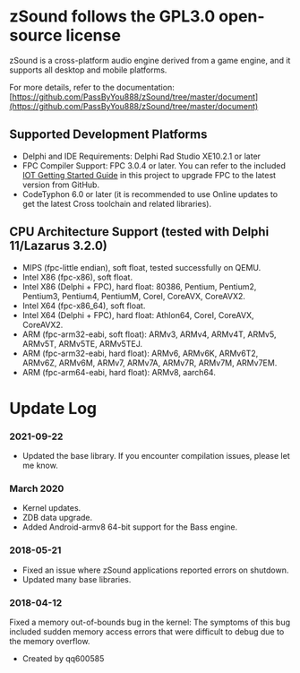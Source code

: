 
# zSound follows the GPL3.0 open-source license

zSound is a cross-platform audio engine derived from a game engine, and it supports all desktop and mobile platforms.

For more details, refer to the documentation: [https://github.com/PassByYou888/zSound/tree/master/document](https://github.com/PassByYou888/zSound/tree/master/document)

## Supported Development Platforms

- Delphi and IDE Requirements: Delphi Rad Studio XE10.2.1 or later
- FPC Compiler Support: FPC 3.0.4 or later. You can refer to the included [IOT Getting Started Guide](https://github.com/PassByYou888/ZServer4D/blob/master/Documents/%E5%85%A5%E6%89%8BIOT%E7%9A%84%E5%AE%8C%E5%85%A8%E6%94%BB%E7%95%A5.pdf) in this project to upgrade FPC to the latest version from GitHub.
- CodeTyphon 6.0 or later (it is recommended to use Online updates to get the latest Cross toolchain and related libraries).

## CPU Architecture Support (tested with Delphi 11/Lazarus 3.2.0)

- MIPS (fpc-little endian), soft float, tested successfully on QEMU.
- Intel X86 (fpc-x86), soft float.
- Intel X86 (Delphi + FPC), hard float: 80386, Pentium, Pentium2, Pentium3, Pentium4, PentiumM, CoreI, CoreAVX, CoreAVX2.
- Intel X64 (fpc-x86_64), soft float.
- Intel X64 (Delphi + FPC), hard float: Athlon64, CoreI, CoreAVX, CoreAVX2.
- ARM (fpc-arm32-eabi, soft float): ARMv3, ARMv4, ARMv4T, ARMv5, ARMv5T, ARMv5TE, ARMv5TEJ.
- ARM (fpc-arm32-eabi, hard float): ARMv6, ARMv6K, ARMv6T2, ARMv6Z, ARMv6M, ARMv7, ARMv7A, ARMv7R, ARMv7M, ARMv7EM.
- ARM (fpc-arm64-eabi, hard float): ARMv8, aarch64.

# Update Log

### 2021-09-22

- Updated the base library. If you encounter compilation issues, please let me know.

### March 2020

- Kernel updates.
- ZDB data upgrade.
- Added Android-armv8 64-bit support for the Bass engine.

### 2018-05-21

- Fixed an issue where zSound applications reported errors on shutdown.
- Updated many base libraries.

### 2018-04-12

Fixed a memory out-of-bounds bug in the kernel: The symptoms of this bug included sudden memory access errors that were difficult to debug due to the memory overflow.

- Created by qq600585
